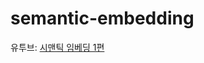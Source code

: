 # semantic-embedding

유투브: <a href='https://www.youtube.com/watch?v=_VypRFZ1Q1w&list=PLzbU4Lcv-48oVpm9JdEaA4Ea63l6UBHKh&index=1' target='_blank'>시맨틱 임베딩 1편</a>
